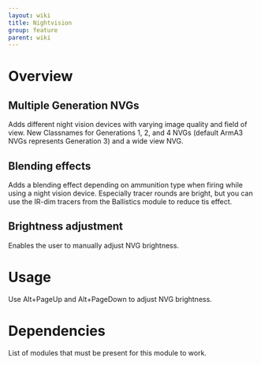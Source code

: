 ```yaml
---
layout: wiki
title: Nightvision
group: feature
parent: wiki
---
```

# Overview
## Multiple Generation NVGs
Adds different night vision devices with varying image quality and field of 
view. New Classnames for Generations 1, 2, and 4 NVGs (default ArmA3 NVGs 
represents Generation 3) and a wide view NVG.
## Blending effects
Adds a blending effect depending on ammunition type when firing while using a 
night vision device. Especially tracer rounds are bright, but you can use the
 IR-dim tracers from the Ballistics module to reduce tis effect.
## Brightness adjustment
Enables the user to manually adjust NVG brightness.

# Usage
Use Alt+PageUp and Alt+PageDown to adjust NVG brightness.

# Dependencies
List of modules that must be present for this module to work.
